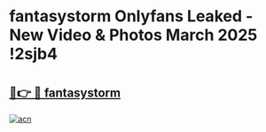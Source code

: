 # fantasystorm Onlyfans Leaked - New Video & Photos March 2025 !2sjb4

# <h2><a href="https://rqwgbn.iuczelnia.edu.pl?title=fantasystorm&ref=2sjb4">🔗👉 🔴 fantasystorm</a></h2>

[![acn](https://github.com/user-attachments/assets/0f9c940e-d8b0-45ae-aac7-cd30a18b3e1c)](https://rqwgbn.iuczelnia.edu.pl?title=fantasystorm&ref=2sjb4)

